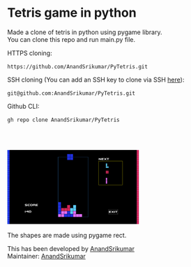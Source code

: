 <h1>Tetris game in python</h1>
<p>
  Made a clone of tetris in python using pygame library.<br>
  You can clone this repo and run main.py file.
  
  HTTPS cloning:
  ```
https://github.com/AnandSrikumar/PyTetris.git
  ```

  SSH cloning (You can add an SSH key to clone via SSH <a href="https://github.com/settings/ssh/new">here</a>):
  ```
git@github.com:AnandSrikumar/PyTetris.git
  ```

Github CLI:
  ```
gh repo clone AnandSrikumar/PyTetris
  ```
  <br><br>
</p>
<img src=".github/imgs/display.png" width="60%">
<p>The shapes are made using pygame rect.</p>

<p>
  This has been developed by <a href="https://github.com/AnandSrikumar">AnandSrikumar</a><br>
  Maintainer: <a href="https://github.com/AnandSrikumar">AnandSrikumar</a>
</p>